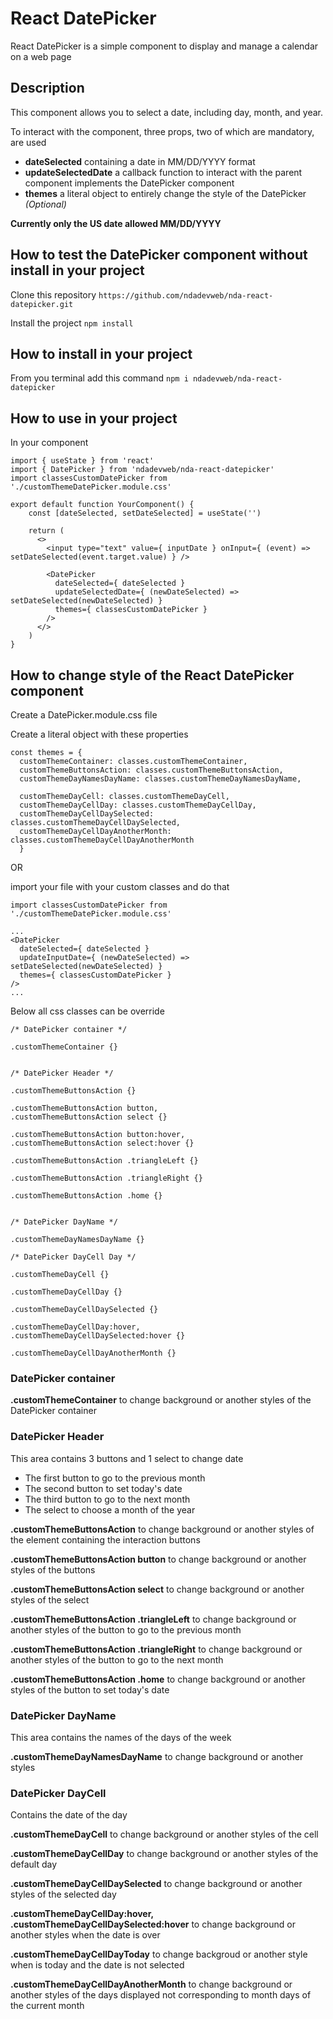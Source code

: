 # React DatePicker

React DatePicker is a simple component to display and manage a calendar on a web page


## Description

This component allows you to select a date, including day, month, and year.

To interact with the component, three props, two of which are mandatory, are used

- **dateSelected** containing a date in MM/DD/YYYY format
- **updateSelectedDate** a callback function to interact with the parent component implements the DatePicker component
- **themes** a literal object to entirely change the style of the DatePicker _(Optional)_

**Currently only the US date allowed MM/DD/YYYY**


## How to test the DatePicker component without install in your project

Clone this repository `https://github.com/ndadevweb/nda-react-datepicker.git`

Install the project `npm install`


## How to install in your project

From you terminal add this command `npm i ndadevweb/nda-react-datepicker`


## How to use in your project

In your component

```
import { useState } from 'react'
import { DatePicker } from 'ndadevweb/nda-react-datepicker'
import classesCustomDatePicker from './customThemeDatePicker.module.css'

export default function YourComponent() {
    const [dateSelected, setDateSelected] = useState('')

    return (
      <>
        <input type="text" value={ inputDate } onInput={ (event) => setDateSelected(event.target.value) } />

        <DatePicker
          dateSelected={ dateSelected }
          updateSelectedDate={ (newDateSelected) => setDateSelected(newDateSelected) }
          themes={ classesCustomDatePicker }
        />
      </>
    )
}
```


## How to change style of the React DatePicker component

Create a DatePicker.module.css file

Create a literal object with these properties

```
const themes = {
  customThemeContainer: classes.customThemeContainer,
  customThemeButtonsAction: classes.customThemeButtonsAction,
  customThemeDayNamesDayName: classes.customThemeDayNamesDayName,

  customThemeDayCell: classes.customThemeDayCell,
  customThemeDayCellDay: classes.customThemeDayCellDay,
  customThemeDayCellDaySelected: classes.customThemeDayCellDaySelected,
  customThemeDayCellDayAnotherMonth: classes.customThemeDayCellDayAnotherMonth
  }
```

OR

import your file with your custom classes and do that

```
import classesCustomDatePicker from './customThemeDatePicker.module.css'

...
<DatePicker
  dateSelected={ dateSelected }
  updateInputDate={ (newDateSelected) => setDateSelected(newDateSelected) }
  themes={ classesCustomDatePicker }
/>
...

```

Below all css classes can be override

```
/* DatePicker container */

.customThemeContainer {}


/* DatePicker Header */

.customThemeButtonsAction {}

.customThemeButtonsAction button,
.customThemeButtonsAction select {}

.customThemeButtonsAction button:hover,
.customThemeButtonsAction select:hover {}

.customThemeButtonsAction .triangleLeft {}

.customThemeButtonsAction .triangleRight {}

.customThemeButtonsAction .home {}


/* DatePicker DayName */

.customThemeDayNamesDayName {}

/* DatePicker DayCell Day */

.customThemeDayCell {}

.customThemeDayCellDay {}

.customThemeDayCellDaySelected {}

.customThemeDayCellDay:hover,
.customThemeDayCellDaySelected:hover {}

.customThemeDayCellDayAnotherMonth {}

```

### DatePicker container

**.customThemeContainer** to change background or another styles of the DatePicker container


### DatePicker Header

This area contains 3 buttons and 1 select to change date

- The first button to go to the previous month
- The second button to set today's date
- The third button to go to the next month
- The select to choose a month of the year

**.customThemeButtonsAction** to change background or another styles of the element containing the interaction buttons

**.customThemeButtonsAction button** to change background or another styles of the buttons

**.customThemeButtonsAction select** to change background or another styles of the select

**.customThemeButtonsAction .triangleLeft** to change background or another styles of the button to go to the previous month

**.customThemeButtonsAction .triangleRight** to change background or another styles of the button to go to the next month

**.customThemeButtonsAction .home** to change background or another styles of the button to set today's date


### DatePicker DayName

This area contains the names of the days of the week

**.customThemeDayNamesDayName** to change background or another styles


### DatePicker DayCell

Contains the date of the day

**.customThemeDayCell** to change background or another styles of the cell

**.customThemeDayCellDay** to change background or another styles of the default day

**.customThemeDayCellDaySelected** to change background or another styles of the selected day

**.customThemeDayCellDay:hover, .customThemeDayCellDaySelected:hover** to change background or another styles when the date is over

**.customThemeDayCellDayToday** to change backgroud or another style when is today and the date is not selected

**.customThemeDayCellDayAnotherMonth** to change background or another styles of the days displayed not corresponding to month days of the current month